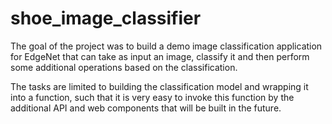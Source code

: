 # shoe_image_classifier


The goal of the project was to build a demo image classification application for EdgeNet that can take as input an image, classify it and then perform some additional operations based on the classification.

The tasks are limited to building the classification model and wrapping it into a function, such that it is very easy to invoke this function by the additional API and web components that will be built in the future.
